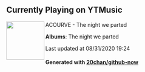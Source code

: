 ## Currently Playing on YTMusic

[<img align="left" width="100" src="https://lh3.googleusercontent.com/JHFIvDHWaNB0MbTqyu2NX21Zi4dK14FFeQky4Hm6Ey9CeXyv3YG3Q1imxbdnsElIFf3DDGfcFsXsyiY">](https://music.youtube.com/channel/UCYRTFLr5vZYylBQCbWlFbzw)

ACOURVE - The night we parted

**Albums**: The night we parted

Last updated at 08/31/2020 19:24

#### Generated with [20chan/github-now](https://github.com/20chan/github-now)


<!--
**20chan/20chan** is a ✨ _special_ ✨ repository because its `README.md` (this file) appears on your GitHub profile.

Here are some ideas to get you started:

- 🔭 I’m currently working on ...
- 🌱 I’m currently learning ...
- 👯 I’m looking to collaborate on ...
- 🤔 I’m looking for help with ...
- 💬 Ask me about ...
- 📫 How to reach me: ...
- 😄 Pronouns: ...
- ⚡ Fun fact: ...
-->
